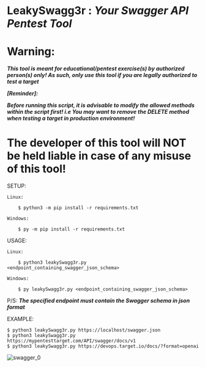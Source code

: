 # LeakySwagg3r : ***Your Swagger API Pentest Tool***
# Warning:
***This tool is meant for educational/pentest exercise(s) by authorized person(s) only!
As such, only use this tool if you are legally authorized to test a target***  

***[Reminder]:***

***Before running this script, it is advisable to modify the allowed methods within the script first! i.e You may want to remove the DELETE method when testing a target in production environment!***

# The developer of this tool will NOT be held liable in case of any misuse of this tool!


SETUP:

	Linux: 
 
 		$ python3 -m pip install -r requirements.txt
   
	Windows: 
 
 		$ py -m pip install -r requirements.txt

USAGE:

	Linux: 
 
		$ python3 leakySwagg3r.py <endpoint_containing_swagger_json_schema>
  
	Windows:
 
		$ py leakySwagg3r.py <endpoint_containing_swagger_json_schema>

P/S: ***The specified endpoint must contain the Swagger schema in json format***

EXAMPLE: 

	$ python3 leakySwagg3r.py https://localhost/swagger.json
 	$ python3 leakySwagg3r.py https://mypentesttarget.com/API/swagger/docs/v1
	$ python3 leakySwagg3r.py https://devops.target.io/docs/?format=openai


![swagger_0](https://github.com/3sth3rN00n/LeakySwagg3r/assets/171611980/6413f8d5-3674-4093-a880-045df328054c)
